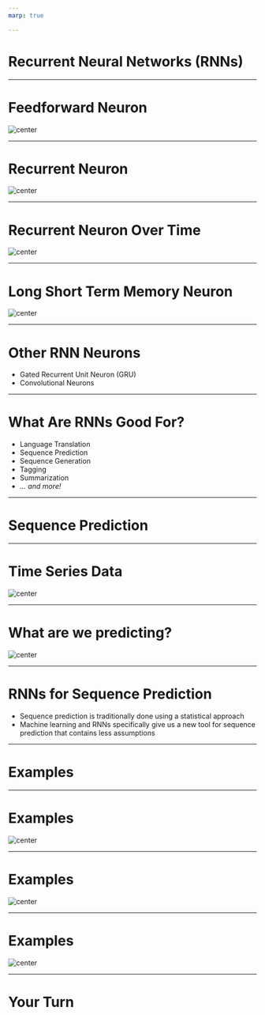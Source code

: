 ```yaml
---
marp: true

---
```


<style>
img[alt~="center"] {
  display: block;
  margin: 0 auto;
}
</style>

# Recurrent Neural Networks (RNNs)

<!--
We have encountered numerous deep neural networks throughout this course. In previous tracks we've covered, training data flowed through the network (feedforward), and then adjustments were made to the weights in the network from the last layer through the first (backpropagation).

Just to name a few, we've used dense layers, dropout layers, convolutional layers, and pooling layers. In this unit we will learn about recurrent neural networks, which are not strictly feedforward networks.
-->

---

# Feedforward Neuron

![center](res/ff_neuron.png)

<!--
Here we see a typical feedforward neuron. Depending on the size of the layers before and after, one or more weights feed into the neuron. These are multiplied by the bias, summed, and then passed through an activation function. The resultant value is then passed to the nodes in the next layer of the network.

Image Details:
* [ff_neuron.png](https://opensource.google/docs/copyright/): Copyright Google
-->

---

# Recurrent Neuron

![center](res/r_neuron.png)

<!--
Here is a recurrent neuron. You can see that the recurrent neuron looks a lot like a feedforward neuron, except that it also feeds its output back into its inputs.

Imagine we have a fully connected layer that is 10 nodes wide before this neuron. In a typical feedforward, fully-connected network, we would expect 10 inputs, one for each of the nodes in the previous layer. In this case we'll actually have 11 inputs: one for each of the nodes in the previous layer and the output of the node itself.

What does this do? This gives the neuron memory over time. It allows you to pass a series of data points into the network over time.

Image Details:
* [r_neuron.png](https://opensource.google/docs/copyright/): Copyright Google
-->

---

# Recurrent Neuron Over Time

![center](res/unrolled.png)

<!--
This is what it would look like to "unroll" the flow of data through a recurrent neuron over time. You can see that it typically starts out with a seeded input value of zero for its backfeed. At each point in the series, the neuron both passes data to the next layer of neurons and passes data forward in time to itself the next time it fires.

Also note that we're looking at a single neuron in a layer with one input and one output. In reality you'll have wide layers, so imagine multiple recurrent nodes side by side, each with multiple inputs and outputs.

Image Details:
* [unrolled.png](https://opensource.google/docs/copyright/): Copyright Google

-->

---

# Long Short Term Memory Neuron

![center](res/lstm_neuron.png)

<!--
With a typical recurrent neural network, the network tends to have a very short memory. As the sequences passing through the network get longer, the network forgets what it first saw. There have been a few strategies to get around this, one of which is the "long short term memory" (LSTM) neuron.

On this slide you can see a very simplified LSTM cell. If you look at the horizontal center, you can see the standard neuron: X-in, y-out. However, instead of having a single feedback like a standard recurrent neuron, this neuron passes two weights back to itself. One represents the long-term member, and the other represents the short-term member.

You can see that the short-term state gets mixed with the weights in a set of activation functions labelled A1 through A4. The outputs of these functions, as well as the long-term state, then get passed through a series of gates that ultimately lead to the output of a new y, c, and h value.

The numbered gates in order are:

1. The forget gate
2. The input gate
3. Addition of the forget and input gate
4. The output gate

LSTM cells are often higher-performing than standard recurrent cells. They also often train faster than standard recurrent cells.

Image Details:
* [lstm_neuron.png](https://opensource.google/docs/copyright/): Copyright Google
-->

---

# Other RNN Neurons

* Gated Recurrent Unit Neuron (GRU)
* Convolutional Neurons

<!--
The LSTM cell is pretty complex. There is an alternative called the "Gated Recurrent Unit" (GRU) neuron. The GRU has a single feedback channel that manages both short- and long-term state.

Another type of neuron that performs very well for sequence tasks alongside, or in place of, LSTM and GRU neurons are convolutional neurons. We'll see a convolutional neuron in action in our lab.
-->

---

# What Are RNNs Good For?

* Language Translation
* Sequence Prediction
* Sequence Generation
* Tagging
* Summarization
* *... and more!*

<!--
Recurrent neural networks are useful for solving a variety of problems. They are commonly used on problems where there is a sequence of data that needs to be processed. For example, they can convert from one language to another. They are also useful in sequence prediction. For example, you might use an RNN to try to predict stock prices or temperatures over time. Since they also work so well with sequences, they can be used to generate sequences such as musical notes or strokes on a canvas. They can also process data such as video and "tag" those videos. Another application is summarization. A RNN can ingest a large amount of text and create a summary about that text.

There are many many more applications of RNNs.
-->

---

# Sequence Prediction

<!--
One application that RNNs are particularly good at is sequence prediction. Our lab will actually be a sequence prediction lab.

So far in this course, all of our predictions have assumed the data are time-independent. That is, we could shuffle around all the data points and prediction points in time, and nothing would change.

For example, consider the model we used earlier to predict height from shoe size. The dataset we used was all the students in the class. Now, if we shuffle around all those students, and take the data points in a different order, the model doesn't change.
-->

---

# Time Series Data

![center](res/time_series.png)

<!--
In this unit, we will look at sequence prediction. In sequence prediction the input data is an *ordered* set of data, most commonly a time series. A time series is a set of data where the index is a date. Since dates have an inherent ordering, time
series are ordered data.

Image Details:
* [time_series.png](https://opensource.google/docs/copyright/): Copyright Google

-->

---

# What are we predicting?

![center](res/time_series_2.png)

<!--
Sequence prediction is about predicting what happens next in a sequence. For example, if we have a year's worth of data, we may
want to know what happens in Q1 of the next year.

Image Details:
* [time_series_2.png](https://opensource.google/docs/copyright/): Copyright Google

-->

---

# RNNs for Sequence Prediction

- Sequence prediction is traditionally done using a statistical approach
- Machine learning and RNNs specifically give us a new tool for sequence prediction that contains less assumptions

<!--
The standard approach to sequence prediction for several years was a statistical one (like Markov chains or ARIMA). 

*There may not be a need to go into detail, but you could mention Markov Chains or ARIMA time series forecasting. Suffice to say, these approaches often require a lot of assumptions, such as a transition matrix of probabilities, or a normal distribution of noise.*

RNNs allow the data to "speak for themselves." Using an RNN is a largely non-parametric approach. The downside is that RNNs usually need more data to make good predictions.

-->

---

# Examples

<!--

*Walk students through the following examples. These are just a few examples. There are many more, so feel free to elaborate on these and/or add others.*

-->

---

# Examples

![center](res/stock_paper.png)

<!--
One of the most common examples of sequence prediction is predicting stock prices. Stock prices are notoriously volatile, but a lot of people are involved in the practice of trying to predict them. There are entire industries based on this practice.

Image Details:
* [stock_paper.png](https://unsplash.com/photos/IT6aov1ScW0): Unsplash License

-->

---

# Examples

![center](res/rain_forecast.png)

<!--
Predicting the weather based on previous days of weather could also be an important application of sequence prediction. While most meteorological systems use a parametric approach based on input data (such as air pressure, cloud cover, etc.), a sequence prediction model can go surprisingly far.

Image Details:
* [rain_forecast.png](https://unsplash.com/photos/zNGPmIVPQf4): Unsplash License
-->

---

# Examples

![center](res/train_station.jpg)

<!--
You may want to predict the number of travelers at a train station on a given day, given the previous data of how many travelers were there each day. RNNs pick up on things like varieties of seasonality (e.g., weekday vs weekend, holiday season) and noise.

However, especially for time series with seasonality, we need to have enough data. For example, if we only have data for October and November, we won't do very well at predicting December because it is a holiday month; we would ideally have data for December of the previous year (if not multiple years).

Image Details:
* [train_station.jpg](https://www.pexels.com/photo/grayscale-photography-of-people-walking-in-train-station-735795/): Pexels License
-->

---

# Your Turn

<!--
In the lab we'll use a recurrent neural network to predict a sequence of vibration readings from an engine. We'll see how to apply TensorFlow with Keras to build, test, and tune your model.
-->
